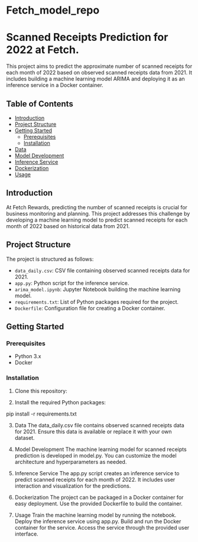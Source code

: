 # Fetch_model_repo

# Scanned Receipts Prediction for 2022 at Fetch.

This project aims to predict the approximate number of scanned receipts for each month of 2022 based on observed scanned receipts data from 2021. It includes building a machine learning model ARIMA and deploying it as an inference service in a Docker container.

## Table of Contents

- [Introduction](#introduction)
- [Project Structure](#project-structure)
- [Getting Started](#getting-started)
  - [Prerequisites](#prerequisites)
  - [Installation](#installation)
- [Data](#data)
- [Model Development](#model-development)
- [Inference Service](#inference-service)
- [Dockerization](#dockerization)
- [Usage](#usage)


## Introduction

At Fetch Rewards, predicting the number of scanned receipts is crucial for business monitoring and planning. This project addresses this challenge by developing a machine learning model to predict scanned receipts for each month of 2022 based on historical data from 2021.

## Project Structure

The project is structured as follows:

- `data_daily.csv`: CSV file containing observed scanned receipts data for 2021.
- `app.py`: Python script for the inference service.
- `arima_model.ipynb`: Jupyter Notebook building the machine learning model.
- `requirements.txt`: List of Python packages required for the project.
- `Dockerfile`: Configuration file for creating a Docker container.

## Getting Started

### Prerequisites

- Python 3.x
- Docker

### Installation

1. Clone this repository:



3. Install the required Python packages:
   
pip install -r requirements.txt

3. Data
The data_daily.csv file contains observed scanned receipts data for 2021. Ensure this data is available or replace it with your own dataset.

4. Model Development
The machine learning model for scanned receipts prediction is developed in model.py. You can customize the model architecture and hyperparameters as needed.

5. Inference Service
The app.py script creates an inference service to predict scanned receipts for each month of 2022. It includes user interaction and visualization for the predictions.

6. Dockerization
The project can be packaged in a Docker container for easy deployment. Use the provided Dockerfile to build the container.

6. Usage
Train the machine learning model by running the notebook.
Deploy the inference service using app.py.
Build and run the Docker container for the service.
Access the service through the provided user interface.
